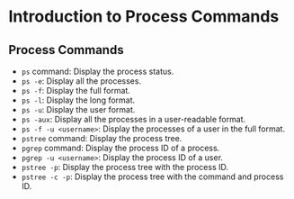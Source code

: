 # Introduction to Process Commands

## Process Commands

- `ps` command: Display the process status.
- `ps -e`: Display all the processes.
- `ps -f`: Display the full format.
- `ps -l`: Display the long format.
- `ps -u`: Display the user format.
- `ps -aux`: Display all the processes in a user-readable format.
- `ps -f -u <username>`: Display the processes of a user in the full format.
- `pstree` command: Display the process tree.
- `pgrep` command: Display the process ID of a process.
- `pgrep -u <username>`: Display the process ID of a user.
- `pstree -p`: Display the process tree with the process ID.
- `pstree -c -p`: Display the process tree with the command and process ID.
